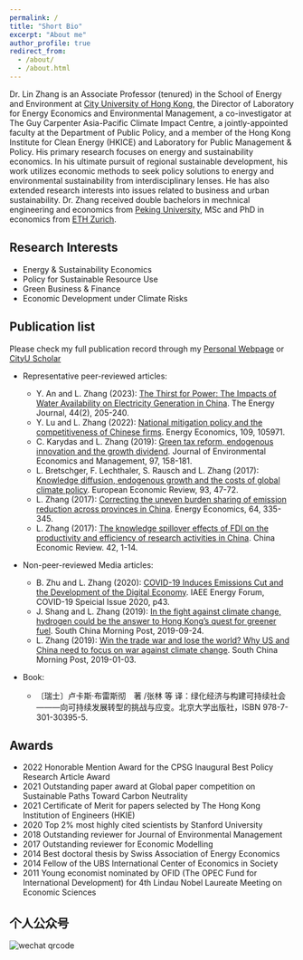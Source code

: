 ```yaml
---
permalink: /
title: "Short Bio"
excerpt: "About me"
author_profile: true
redirect_from: 
  - /about/
  - /about.html
---
```


Dr. Lin Zhang is an Associate Professor (tenured) in the School of Energy and Environment at [City University of Hong Kong](https://scholars.cityu.edu.hk/en/persons/lin-zhang(82d36211-2260-4aa7-9419-aa6e663fdaf6).html), the Director of Laboratory for Energy Economics and Environmental Management, a co-investigator at The Guy Carpenter Asia-Pacific Climate Impact Centre, a jointly-appointed faculty at the Department of Public Policy, and a member of the Hong Kong Institute for Clean Energy (HKICE) and Laboratory for Public Management & Policy. His primary research focuses on energy and sustainability economics. In his ultimate pursuit of regional sustainable development, his work utilizes economic methods to seek policy solutions to energy and environmental sustainability from interdisciplinary lenses. He has also extended research interests into issues related to business and urban sustainability. Dr. Zhang received double bachelors in mechnical engineering and economics from [Peking University](https://english.pku.edu.cn/), MSc and PhD in economics from [ETH Zurich](https://ethz.ch/en.html).

Research Interests
------
* Energy & Sustainability Economics
* Policy for Sustainable Resource Use 
* Green Business & Finance
* Economic Development under Climate Risks

Publication list
------
Please check my full publication record through my [Personal Webpage](https://lzhanghk.wixsite.com/econ/publications) or [CityU Scholar](https://scholars.cityu.edu.hk/en/persons/lin-zhang(82d36211-2260-4aa7-9419-aa6e663fdaf6)/publications.html)

* Representative peer-reviewed articles:
  * Y. An and L. Zhang (2023): [The Thirst for Power: The Impacts of Water Availability on Electricity Generation in China](https://doi.org/10.5547/01956574.44.2.yaan). The Energy Journal, 44(2), 205-240. 
  * Y. Lu and L. Zhang (2022): [National mitigation policy and the competitiveness of Chinese firms](https://doi.org/10.1016/j.eneco.2022.105971). Energy Economics, 109, 105971. 
  * C. Karydas and L. Zhang (2019): [Green tax reform, endogenous innovation and the growth dividend](https://doi.org/10.1016/j.jeem.2017.09.005). Journal of Environmental Economics and Management, 97, 158-181.
  * L. Bretschger, F. Lechthaler, S. Rausch and L. Zhang (2017): [Knowledge diffusion, endogenous growth and the costs of global climate policy](http://dx.doi.org/10.1016/j.euroecorev.2016.11.012). European Economic Review, 93, 47-72.
  * L. Zhang (2017): [Correcting the uneven burden sharing of emission reduction across provinces in China](https://doi.org/10.1016/j.eneco.2017.04.005). Energy Economics, 64, 335-345.
  * L. Zhang (2017): [The knowledge spillover effects of FDI on the productivity and efficiency of research activities in China](http://dx.doi.org/10.1016/j.chieco.2016.11.001). China Economic Review. 42, 1-14.

* Non-peer-reviewed Media articles:
  *  B. Zhu and L. Zhang (2020): [COVID-19 Induces Emissions Cut and the Development of the Digital Economy](https://www.iaee.org/en/publications/newsletterdl.aspx?id=882). IAEE Energy Forum, COVID-19 Speicial Issue 2020, p43.
  *  J. Shang and L. Zhang (2019): [In the fight against climate change, hydrogen could be the answer to Hong Kong’s quest for greener fuel](https://www.scmp.com/comment/letters/article/3029939/fight-against-climate-change-hydrogen-could-be-answer-hong-kongs). South China Morning Post, 2019-09-24.
  *  L. Zhang (2019): [Win the trade war and lose the world? Why US and China need to focus on war against climate change](https://www.scmp.com/comment/letters/article/2180347/win-trade-war-and-lose-world-why-us-and-china-need-focus-war-against). South China Morning Post, 2019-01-03.
 
* Book:
  * 〔瑞士〕卢卡斯·布雷斯彻　著 /张林 等 译：绿化经济与构建可持续社会———向可持续发展转型的挑战与应变。北京大学出版社，ISBN 978-7-301-30395-5.

Awards
------
* 2022 Honorable Mention Award for the CPSG Inaugural Best Policy Research Article Award
* 2021 Outstanding paper award at Global paper competition on Sustainable Paths Toward Carbon Neutrality
* 2021 Certificate of Merit for papers selected by The Hong Kong Institution of Engineers (HKIE)
* 2020 Top 2% most highly cited scientists by Stanford University
* 2018 Outstanding reviewer for Journal of Environmental Management
* 2017 Outstanding reviewer for Economic Modelling
* 2014 Best doctoral thesis by Swiss Association of Energy Economics
* 2014 Fellow of the UBS International Center of Economics in Society 
* 2011 Young economist nominated by OFID (The OPEC Fund for International Development) for 4th Lindau Nobel Laureate Meeting on Economic Sciences

个人公众号
------
<img src="/main/images/qrcode.jpg" alt="wechat qrcode">
